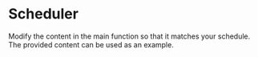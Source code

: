 # Scheduler
 
Modify the content in the main function so that it matches your schedule.
The provided content can be used as an example.